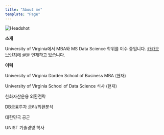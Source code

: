```yaml
---
title: "About me"
template: "Page"
---
```

![Headshot](/media/dardenprofile.jpg "Headshot")



**소개**

University of Virginia에서 MBA와 MS Data Science 학위를 이수 중입니다. [카카오 브런치](https://brunch.co.kr/@jaychoi1619#articles)에 글을 연재하고 있습니다.



**이력**

University of Virginia Darden School of Business MBA (현재)

University of Virginia School of Data Science 석사 (현재)

한화자산운용 외환전략

DB금융투자 금리/외환분석

대한민국 공군

UNIST 기술경영 학사
